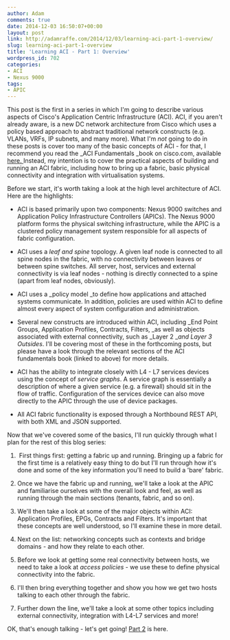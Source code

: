 ```yaml
---
author: Adam
comments: true
date: 2014-12-03 16:50:07+00:00
layout: post
link: http://adamraffe.com/2014/12/03/learning-aci-part-1-overview/
slug: learning-aci-part-1-overview
title: 'Learning ACI - Part 1: Overview'
wordpress_id: 702
categories:
- ACI
- Nexus 9000
tags:
- APIC
---
```


This post is the first in a series in which I'm going to describe various aspects of Cisco's Application Centric Infrastructure (ACI). ACI, if you aren't already aware, is a new DC network architecture from Cisco which uses a policy based approach to abstract traditional network constructs (e.g. VLANs, VRFs, IP subnets, and many more). What I'm _not_ going to do in these posts is cover too many of the basic concepts of ACI - for that, I recommend you read the _ACI Fundamentals _book on cisco.com, available [here. ](http://www.cisco.com/c/en/us/td/docs/switches/datacenter/aci/apic/sw/1-x/aci-fundamentals/b_ACI-Fundamentals.html)Instead, my intention is to cover the practical aspects of building and running an ACI fabric, including how to bring up a fabric, basic physical connectivity and integration with virtualisation systems.<!-- more -->

Before we start, it's worth taking a look at the high level architecture of ACI. Here are the highlights:



	
  * ACI is based primarily upon two components: Nexus 9000 switches and Application Policy Infrastructure Controllers (APICs). The Nexus 9000 platform forms the physical switching infrastructure, while the APIC is a clustered policy management system responsible for all aspects of fabric configuration.

	
  * ACI uses a _leaf and spine_ topology. A given leaf node is connected to all spine nodes in the fabric, with no connectivity between leaves or between spine switches. All server, host, services and external connectivity is via leaf nodes - nothing is directly connected to a spine (apart from leaf nodes, obviously).

	
  * ACI uses a _policy model _to define how applications and attached systems communicate. In addition, policies are used within ACI to define almost every aspect of system configuration and administration.

	
  * Several new constructs are introduced within ACI, including _End Point Groups, Application Profiles, Contracts, Filters, _as well as objects associated with external connectivity, such as _Layer 2 __and Layer 3 Outsides_. I'll be covering most of these in the forthcoming posts, but please have a look through the relevant sections of the ACI fundamentals book (linked to above) for more details.

	
  * ACI has the ability to integrate closely with L4 - L7 services devices using the concept of _service graphs_. A service graph is essentially a description of where a given service (e.g. a firewall) should sit in the flow of traffic. Configuration of the services device can also move directly to the APIC through the use of device packages.

	
  * All ACI fabric functionality is exposed through a Northbound REST API, with both XML and JSON supported.


Now that we've covered some of the basics, I'll run quickly through what I plan for the rest of this blog series:

	
  1.  First things first: getting a fabric up and running. Bringing up a fabric for the first time is a relatively easy thing to do but I'll run through how it's done and some of the key information you'll need to build a 'bare' fabric.

	
  2. Once we have the fabric up and running, we'll take a look at the APIC and familiarise ourselves with the overall look and feel, as well as running through the main sections (tenants, fabric, and so on).

	
  3. We'll then take a look at some of the major objects within ACI: Application Profiles, EPGs, Contracts and Filters. It's important that these concepts are well understood, so I'll examine these in more detail.

	
  4. Next on the list: networking concepts such as contexts and bridge domains - and how they relate to each other.

	
  5. Before we look at getting some real connectivity between hosts, we need to take a look at _access policies_ - we use these to define physical connectivity into the fabric.

	
  6. I'll then bring everything together and show you how we get two hosts talking to each other through the fabric.

	
  7. Further down the line, we'll take a look at some other topics including external connectivity, integration with L4-L7 services and more!


OK, that's enough talking - let's get going! [Part 2](http://wp.me/p34R3O-bw) is here.


